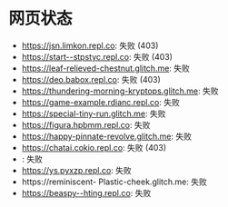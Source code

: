# 网页状态
- https://jsn.limkon.repl.co: 失败 (403)
- https://start--stpstyc.repl.co: 失败 (403)
- https://leaf-relieved-chestnut.glitch.me: 失败
- https://deo.babox.repl.co: 失败 (403)
- https://thundering-morning-kryptops.glitch.me: 失败
- https://game-example.rdianc.repl.co: 失败
- https://special-tiny-run.glitch.me: 失败
- https://figura.hpbmm.repl.co: 失败
- https://happy-pinnate-revolve.glitch.me: 失败
- https://chatai.cokio.repl.co: 失败 (403)
- : 失败
- https://ys.pyxzp.repl.co: 失败
- https://reminiscent- Plastic-cheek.glitch.me: 失败
- https://beaspy--hting.repl.co: 失败
